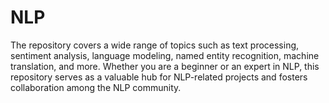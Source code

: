 # NLP
The repository covers a wide range of topics such as text processing, sentiment analysis, language modeling, named entity recognition, machine translation, and more. Whether you are a beginner or an expert in NLP, this repository serves as a valuable hub for NLP-related projects and fosters collaboration among the NLP community.
